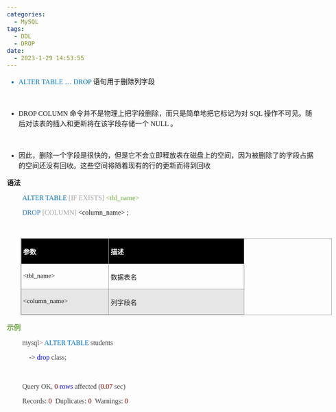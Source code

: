 ```yaml
---
categories:
  - MySQL
tags:
  - DDL
  - DROP
date:
  - 2023-1-29 14:53:55
---
```


<body lang=zh-CN style='font-family:"Microsoft YaHei UI";font-size:12.0pt'>
<!--StartFragment-->

<div style='direction:ltr;border-width:100%'>

<div style='direction:ltr;margin-top:0in;margin-left:0in;width:7.5638in'>

<div style='direction:ltr;margin-top:0in;margin-left:0in;width:7.5638in'>

<ul type=disc style='direction:ltr;unicode-bidi:embed;margin-top:0in;
 margin-bottom:0in'>
 <li style='margin-top:0;margin-bottom:0;vertical-align:middle;color:#0070C0'><span
     style='font-family:"Comic Sans MS";font-size:12.0pt;color:#0070C0'
     lang=zh-CN>ALTER TABLE</span><span style='font-family:"Comic Sans MS";
     font-size:12.0pt;color:#0070C0' lang=en-US> … DROP </span><span
     style='font-family:"Microsoft YaHei UI";font-size:12.0pt;color:black'
     lang=zh-CN>语句用于删除列字段</span></li>
</ul>

<p style='margin-left:.375in;font-family:Calibri;font-size:12.0pt'>&nbsp;</p>

<ul type=disc style='direction:ltr;unicode-bidi:embed;margin-top:0in;
 margin-bottom:0in'>
 <li style='margin-top:0;margin-bottom:0;vertical-align:middle'><span
     style='font-family:"Comic Sans MS";font-size:12.0pt'>DROP COLUMN </span><span
     style='font-family:"Microsoft YaHei UI";font-size:12.0pt'>命令并不是物理上把字段删除，而只是简单地把它标记为对</span><span
     style='font-family:"Comic Sans MS";font-size:12.0pt'> SQL </span><span
     style='font-family:"Microsoft YaHei UI";font-size:12.0pt'>操作不可见。随后对该表的插入和更新将在该字段存储一个</span><span
     style='font-family:"Comic Sans MS";font-size:12.0pt'> NULL </span><span
     style='font-family:"Microsoft YaHei UI";font-size:12.0pt'>。</span></li>
</ul>

<p style='margin-left:.375in;font-family:"Microsoft YaHei UI";
font-size:12.0pt'>&nbsp;</p>

<ul type=disc style='direction:ltr;unicode-bidi:embed;margin-top:0in;
 margin-bottom:0in'>
 <li style='margin-top:0;margin-bottom:0;vertical-align:middle'><span
     style='font-family:"Microsoft YaHei UI";font-size:12.0pt'>因此，删除一个字段是很快的，但是它不会立即释放表在磁盘上的空间，因为被删除了的字段占据的空间还没有回收。这些空间将随着现有的行的更新而得到回收</span></li>
</ul>

<p style='font-family:"Microsoft YaHei UI";font-size:12.0pt'><span
style='font-weight:bold'>语法</span></p>

<p style='margin-left:.375in;font-family:"Comic Sans MS";font-size:
12.0pt'><span style='color:#0070C0' lang=zh-CN>ALTER TABLE</span><span
style='color:#0070C0' lang=en-US> </span><span style='color:#A5A5A5'
lang=en-US>[</span><span style='color:#A5A5A5' lang=zh-CN>IF EXISTS</span><span
style='color:#A5A5A5' lang=en-US>]</span><span style='color:#0070C0'
lang=zh-CN> </span><span style='color:#70AD47' lang=en-US>&lt;</span><span
style='color:#70AD47' lang=zh-CN>tbl_name</span><span style='color:#70AD47'
lang=en-US>&gt;</span></p>

<p style='margin-left:.375in;font-family:"Comic Sans MS";font-size:
12.0pt'><span style='color:#2E75B5' lang=zh-CN>DROP</span><span lang=en-US> </span><span
style='color:#A5A5A5' lang=en-US>[</span><span style='color:#A5A5A5'
lang=zh-CN>COLUMN</span><span style='color:#A5A5A5' lang=en-US>]</span><span
lang=zh-CN> </span><span lang=en-US>&lt;</span><span lang=zh-CN>column_</span><span
lang=en-US>name&gt; ;</span></p>

<p style='margin-left:.375in;font-family:"Comic Sans MS";font-size:
12.0pt' lang=en-US>&nbsp;</p>

<div style='direction:ltr'>

<table border=1 cellpadding=0 cellspacing=0 valign=top style='direction:ltr;
 border-collapse:collapse;border-style:solid;border-color:#A3A3A3;border-width:
 1pt;margin-left:.3333in' title="" summary="">
 <tr>
  <td style='border-style:solid;border-color:#A3A3A3;border-width:1pt;
  background-color:black;vertical-align:top;width:2.0333in;padding:2.0pt 3.0pt 2.0pt 3.0pt'>
  <p style='font-family:"Microsoft YaHei UI";font-size:11.5pt;
  color:white'><span style='font-weight:bold'>参数</span></p>
  </td>
  <td style='border-style:solid;border-color:#A3A3A3;border-width:1pt;
  background-color:black;vertical-align:top;width:3.1923in;padding:2.0pt 3.0pt 2.0pt 3.0pt'>
  <p style='font-family:"Microsoft YaHei UI";font-size:11.5pt;
  color:white'><span style='font-weight:bold'>描述</span></p>
  </td>
 </tr>
 <tr>
  <td style='border-style:solid;border-color:#A3A3A3;border-width:1pt;
  vertical-align:top;width:2.0333in;padding:2.0pt 3.0pt 2.0pt 3.0pt'>
  <p style='font-family:"Comic Sans MS";font-size:11.5pt'
  lang=en-US>&lt;tbl_name&gt;</p>
  </td>
  <td style='border-style:solid;border-color:#A3A3A3;border-width:1pt;
  vertical-align:top;width:3.1923in;padding:2.0pt 3.0pt 2.0pt 3.0pt'>
  <p style='font-family:"Microsoft YaHei UI";font-size:11.5pt'>数据表名</p>
  </td>
 </tr>
 <tr>
  <td style='border-style:solid;border-color:#A3A3A3;border-width:1pt;
  background-color:#E7E6E6;vertical-align:top;width:2.0333in;padding:2.0pt 3.0pt 2.0pt 3.0pt'>
  <p style='font-family:"Comic Sans MS";font-size:11.5pt'><span
  lang=en-US>&lt;</span><span lang=zh-CN>column_</span><span lang=en-US>name&gt;</span></p>
  </td>
  <td style='border-style:solid;border-color:#A3A3A3;border-width:1pt;
  background-color:#E7E6E6;vertical-align:top;width:3.1923in;padding:2.0pt 3.0pt 2.0pt 3.0pt'>
  <p style='font-family:"Microsoft YaHei UI";font-size:11.5pt'>列字段名</p>
  </td>
 </tr>
</table>

</div>

<p style='font-family:"Microsoft YaHei UI";font-size:12.0pt;
color:#6DA845'><span style='font-weight:bold'>示例</span></p>

<p style='margin-left:.375in;font-family:"Comic Sans MS";font-size:
12.0pt'><span style='color:#444444' lang=zh-CN>mysql</span><span
style='color:#AB5656' lang=zh-CN>&gt; </span><span style='color:#0070C0'
lang=zh-CN>ALTER TABLE</span><span style='color:#0070C0' lang=en-US> </span><span
style='color:#444444' lang=zh-CN>students</span></p>

<p style='margin-left:.375in;font-family:"Comic Sans MS";font-size:
12.0pt'><span style='mso-spacerun:yes'>    </span>-&gt; <span style='color:
blue'>drop</span><span style='color:#444444'> class;</span></p>

<p style='margin-left:.375in;font-family:"Comic Sans MS";font-size:
12.0pt;color:#444444'>&nbsp;</p>

<p style='margin-left:.375in;font-family:"Comic Sans MS";font-size:
12.0pt'><span style='color:#444444'>Query OK, </span><span style='color:#880000'>0
</span><span style='color:blue'>rows</span><span style='color:#444444'>
affected (</span><span style='color:#880000'>0.07</span><span style='color:
#444444'> sec)</span></p>

<p style='margin-left:.375in;font-family:"Comic Sans MS";font-size:
12.0pt'><span style='color:#444444'>Records: </span><span style='color:#880000'>0</span><span
style='color:#444444'><span style='mso-spacerun:yes'>  </span>Duplicates: </span><span
style='color:#880000'>0</span><span style='color:#444444'><span
style='mso-spacerun:yes'>  </span>Warnings: </span><span style='color:#880000'>0</span></p>

</div>

</div>

</div>

<!--EndFragment-->
</body>
